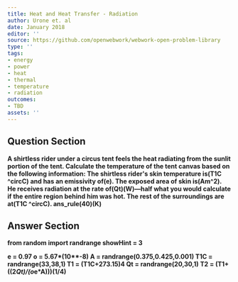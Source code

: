 ```yaml
---
title: Heat and Heat Transfer - Radiation
author: Urone et. al
date: January 2018
editor: ''
source: https://github.com/openwebwork/webwork-open-problem-library
type: ''
tags:
- energy
- power
- heat
- thermal
- temperature
- radiation
outcomes:
- TBD
assets: ''
---
```


## Question Section 

<b>
A shirtless rider under a circus tent feels the heat radiating from the sunlit portion of the tent. Calculate the temperature of the tent canvas based on the following information: The shirtless rider's skin temperature is(T1C ^circC) and has an emissivity of(e). The exposed area of skin is(Am^2). He receives radiation at the rate of(Qt)(W)—half what you would calculate if the entire region behind him was hot. The rest of the surroundings are at(T1C ^circC).
ans_rule(40)(K)



## Answer Section

from random import randrange
showHint = 3

e = 0.97
o = 5.67*(10**-8)
A = randrange(0.375,0.425,0.001)
T1C = randrange(33,38,1)
T1 = (T1C+273.15)**4
Qt = randrange(20,30,1)
T2 = (T1+((2*Qt)/(o*e*A)))**(1/4)